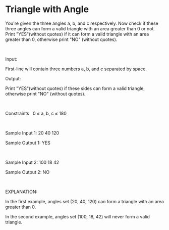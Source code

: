 # Triangle with Angle

You're given the three angles a, b, and c respectively. Now check if these three angles can form a valid triangle with an area greater than 0 or not. Print "YES"(without quotes) if it can form a valid triangle with an area greater than 0, otherwise print "NO" (without quotes).

<br>

Input:

First-line will contain three numbers a, b, and c separated by space.

Output:

Print "YES"(without quotes) if these sides can form a valid triangle, otherwise print "NO" (without quotes).

<br>

Constraints
&nbsp; 0 ≤ a, b, c ≤ 180

<br>

Sample Input 1:
20 40 120

Sample Output 1:
YES

<br>

Sample Input 2:
100 18 42

Sample Output 2:
NO

<br>

EXPLANATION:

In the first example, angles set (20, 40, 120) can form a triangle with an area greater than 0.

In the second example, angles set (100, 18, 42) will never form a valid triangle.